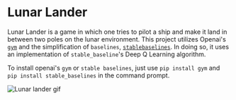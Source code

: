 # Lunar Lander
Lunar Lander is a game in which one tries to pilot a ship and make it land in between two poles on the lunar environment. 
This project utilizes Openai's [``gym``](http://gym.openai.com/docs/) and the simplification of ``baselines``, [``stablebaselines``](https://stable-baselines.readthedocs.io/en/master/index.html).
In doing so, it uses an implementation of ``stable_baseline``'s Deep Q Learning algorithm. 

To install openai's ``gym`` or ``stable baselines``, just use ``pip install gym`` and ``pip install stable_baselines`` in the command prompt.  

![Lunar lander gif](https://miro.medium.com/max/1200/0*OeoznZ1fcM56p0Jm.gif)
